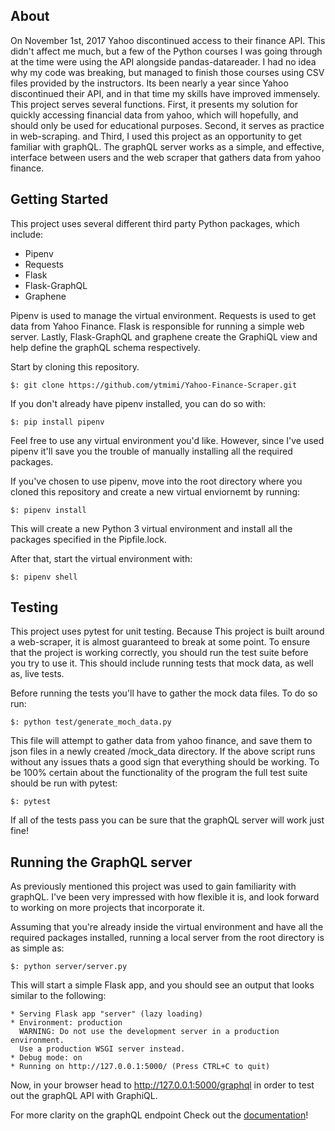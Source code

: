 ## About
On November 1st, 2017 Yahoo discontinued access to their finance API. This didn't affect me much, but a few of the Python courses I was going through at the time were using the API alongside pandas-datareader. I had no idea why my code was breaking, but managed to finish those courses using CSV files provided by the instructors. Its been nearly a year since Yahoo discontinued their API, and in that time my skills have improved immensely. This project serves several functions. First, it presents my solution for quickly accessing financial data from yahoo, which will hopefully, and should only be used for educational purposes. Second, it serves as practice in web-scraping. and Third, I used this project as an opportunity to get familiar with graphQL. The graphQL server works as a simple, and effective, interface between users and the web scraper that gathers data from yahoo finance.


## Getting Started
This project uses several different third party Python packages, which include:
* Pipenv
* Requests
* Flask
* Flask-GraphQL
* Graphene

Pipenv is used to manage the virtual environment. Requests is used to get data from Yahoo Finance. Flask is responsible for running a simple web server. Lastly, Flask-GraphQL and graphene create the GraphiQL view and help define the graphQL schema respectively.

Start by cloning this repository.
```
$: git clone https://github.com/ytmimi/Yahoo-Finance-Scraper.git
```
If you don't already have pipenv installed, you can do so with:
```
$: pip install pipenv
```
Feel free to use any virtual environment you'd like. However,  since I've used pipenv it'll
save you the trouble of manually installing all the required packages.

If you've chosen to use pipenv, move into the root directory where you cloned this repository and create a new virtual enviornemt by running:
 ```
 $: pipenv install
 ```
This will create a new Python 3 virtual environment and install all the packages specified in the Pipfile.lock.

After that, start the virtual environment with:
```
$: pipenv shell
```
## Testing
This project uses pytest for unit testing. Because This project is built around a web-scraper, it is almost guaranteed to break at some point. To ensure that the project is working correctly, you should run the test suite before you try to use it. This should include running tests that mock data, as well as, live tests.

Before running the tests you'll have to gather the mock data files. To do so run:

```
$: python test/generate_moch_data.py
```
This file will attempt to gather data from yahoo finance, and save them to json files in a newly created /mock_data directory. If the above script runs without any issues thats a good sign that everything should be working. To be 100% certain about the functionality of the program the full test suite should be run with pytest:
```
$: pytest
```
If all of the tests pass you can be sure that the graphQL server will work just fine!

## Running the GraphQL server
As previously mentioned this project was used to gain familiarity with graphQL. I've been very impressed with how flexible it is, and look forward to working on more projects that incorporate it.

Assuming that you're already inside the virtual environment and have all the required packages installed, running a local server from the root directory is as simple as:

```
$: python server/server.py
```
This will start a simple Flask app, and you should see an output that looks similar to the following:
```
* Serving Flask app "server" (lazy loading)
* Environment: production
  WARNING: Do not use the development server in a production environment.
  Use a production WSGI server instead.
* Debug mode: on
* Running on http://127.0.0.1:5000/ (Press CTRL+C to quit)
```
Now, in your browser head to http://127.0.0.1:5000/graphql in order to test out the graphQL API with GraphiQL.

For more clarity on the graphQL endpoint Check out the [documentation](./schema.md)!
